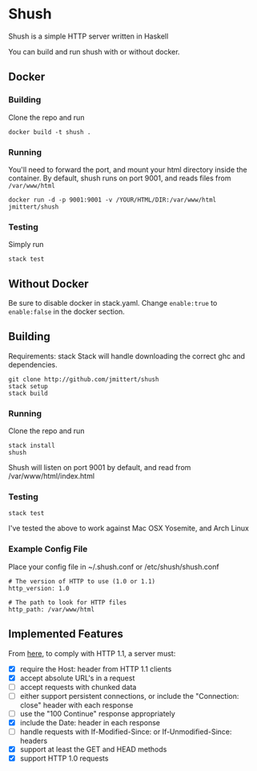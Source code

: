# Shush

Shush is a simple HTTP server written in Haskell

You can build and run shush with or without docker.
## Docker

### Building
Clone the repo and run
```
docker build -t shush .
```

### Running
You'll need to forward the port, and mount your html directory inside the container. By default, shush runs on port 9001, and reads files from `/var/www/html`
```
docker run -d -p 9001:9001 -v /YOUR/HTML/DIR:/var/www/html jmittert/shush
```

### Testing
Simply run
```
stack test
```


## Without Docker
Be sure to disable docker in stack.yaml. Change `enable:true` to `enable:false` in the docker section.

## Building
Requirements: stack
Stack will handle downloading the correct ghc and dependencies.
```
git clone http://github.com/jmittert/shush
stack setup
stack build
```

### Running
Clone the repo and run
```
stack install
shush
```
Shush will listen on port 9001 by default, and read from /var/www/html/index.html

### Testing
```
stack test
```

I've tested the above to work against Mac OSX Yosemite, and Arch Linux

### Example Config File
Place your config file in ~/.shush.conf or /etc/shush/shush.conf
```
# The version of HTTP to use (1.0 or 1.1)
http_version: 1.0

# The path to look for HTTP files
http_path: /var/www/html
```


## Implemented Features

From [here](https://www.jmarshall.com/easy/http/#http1.1s2), to comply with HTTP 1.1, a server must:
 - [x] require the Host: header from HTTP 1.1 clients
 - [x] accept absolute URL's in a request
 - [ ] accept requests with chunked data
 - [ ] either support persistent connections, or include the "Connection: close" header with each response
 - [ ] use the "100 Continue" response appropriately
 - [x] include the Date: header in each response
 - [ ] handle requests with If-Modified-Since: or If-Unmodified-Since: headers
 - [x] support at least the GET and HEAD methods
 - [x] support HTTP 1.0 requests

